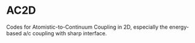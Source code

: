 # AC2D
Codes for Atomistic-to-Continuum Coupling in 2D, especially the energy-based a/c coupling with sharp interface.
